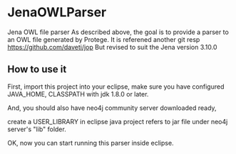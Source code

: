 # JenaOWLParser
Jena OWL file parser
As described above, the goal is to provide a parser to an OWL file generated by Protege.
It is referened another git resp https://github.com/daveti/jop
But revised to suit the Jena version 3.10.0



## How to use it

First, import this project into your eclipse, make sure you have configured JAVA_HOME, CLASSPATH with jdk 1.8.0 or later.

And, you should also have neo4j community server downloaded ready,

create a USER_LIBRARY in eclipse java project refers to jar file under neo4j server's "lib" folder.

OK, now you can start running this parser inside eclipse.